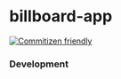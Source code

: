 # billboard-app

[![Commitizen friendly](https://img.shields.io/badge/commitizen-friendly-brightgreen.svg)](http://commitizen.github.io/cz-cli/)

### Development
